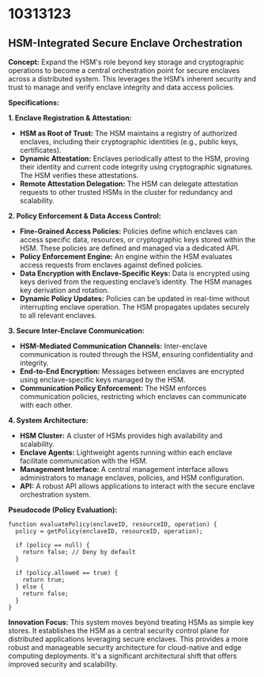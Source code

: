 # 10313123

## HSM-Integrated Secure Enclave Orchestration

**Concept:** Expand the HSM's role beyond key storage and cryptographic operations to become a central orchestration point for secure enclaves across a distributed system. This leverages the HSM’s inherent security and trust to manage and verify enclave integrity and data access policies.

**Specifications:**

**1. Enclave Registration & Attestation:**

*   **HSM as Root of Trust:** The HSM maintains a registry of authorized enclaves, including their cryptographic identities (e.g., public keys, certificates).
*   **Dynamic Attestation:** Enclaves periodically attest to the HSM, proving their identity and current code integrity using cryptographic signatures. The HSM verifies these attestations.
*   **Remote Attestation Delegation:** The HSM can delegate attestation requests to other trusted HSMs in the cluster for redundancy and scalability.

**2. Policy Enforcement & Data Access Control:**

*   **Fine-Grained Access Policies:**  Policies define which enclaves can access specific data, resources, or cryptographic keys stored within the HSM. These policies are defined and managed via a dedicated API.
*   **Policy Enforcement Engine:** An engine within the HSM evaluates access requests from enclaves against defined policies. 
*   **Data Encryption with Enclave-Specific Keys:** Data is encrypted using keys derived from the requesting enclave’s identity. The HSM manages key derivation and rotation.
*   **Dynamic Policy Updates:** Policies can be updated in real-time without interrupting enclave operation. The HSM propagates updates securely to all relevant enclaves.

**3. Secure Inter-Enclave Communication:**

*   **HSM-Mediated Communication Channels:** Inter-enclave communication is routed through the HSM, ensuring confidentiality and integrity.
*   **End-to-End Encryption:** Messages between enclaves are encrypted using enclave-specific keys managed by the HSM.
*   **Communication Policy Enforcement:** The HSM enforces communication policies, restricting which enclaves can communicate with each other.

**4. System Architecture:**

*   **HSM Cluster:** A cluster of HSMs provides high availability and scalability.
*   **Enclave Agents:** Lightweight agents running within each enclave facilitate communication with the HSM.
*   **Management Interface:** A central management interface allows administrators to manage enclaves, policies, and HSM configuration.
*   **API:** A robust API allows applications to interact with the secure enclave orchestration system.

**Pseudocode (Policy Evaluation):**

```
function evaluatePolicy(enclaveID, resourceID, operation) {
  policy = getPolicy(enclaveID, resourceID, operation);

  if (policy == null) {
    return false; // Deny by default
  }

  if (policy.allowed == true) {
    return true;
  } else {
    return false;
  }
}
```

**Innovation Focus:** This system moves beyond treating HSMs as simple key stores. It establishes the HSM as a central security control plane for distributed applications leveraging secure enclaves. This provides a more robust and manageable security architecture for cloud-native and edge computing deployments. It's a significant architectural shift that offers improved security and scalability.